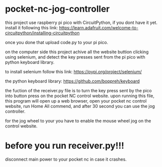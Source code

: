 # pocket-nc-jog-controller

this project use raspberry pi pico with CircuitPython, if you dont have it yet. install it following this link: https://learn.adafruit.com/welcome-to-circuitpython/installing-circuitpython

once you done that upload code.py to your pi pico.


on the computer side this project achive all the website buttion clicking using selenium, and detect the key presses sent from the pi pico with python keyboard library. 

to install selenium follow this link: https://pypi.org/project/selenium/

the python keyboard library: https://github.com/boppreh/keyboard


the fuction of the receiver.py file is to turn the key press sent by the pico into button press on the pocket NC control website. upon running this file, this program will open up a web browser, open your pocket nc control website, run Home All commend, and after 30 second you can use the jog controller. 

for the jog wheel to your you have to enable the mouse wheel jog on the control website. 

# before you run receiver.py!!!

disconnect main power to your pocket nc in case it crashes. 
